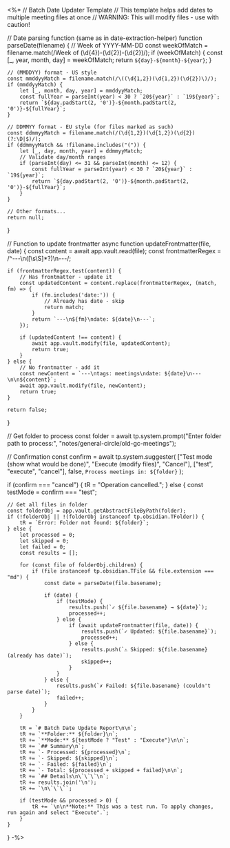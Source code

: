 <%*
// Batch Date Updater Template
// This template helps add dates to multiple meeting files at once
// WARNING: This will modify files - use with caution!

// Date parsing function (same as in date-extraction-helper)
function parseDate(filename) {
    // Week of YYYY-MM-DD
    const weekOfMatch = filename.match(/Week of (\d{4})-(\d{2})-(\d{2})/);
    if (weekOfMatch) {
        const [_, year, month, day] = weekOfMatch;
        return `${day}-${month}-${year}`;
    }
    
    // (MMDDYY) format - US style
    const mmddyyMatch = filename.match(/\((\d{1,2})(\d{1,2})(\d{2})\)/);
    if (mmddyyMatch) {
        let [_, month, day, year] = mmddyyMatch;
        const fullYear = parseInt(year) < 30 ? `20${year}` : `19${year}`;
        return `${day.padStart(2, '0')}-${month.padStart(2, '0')}-${fullYear}`;
    }
    
    // DDMMYY format - EU style (for files marked as such)
    const ddmmyyMatch = filename.match(/(\d{1,2})(\d{1,2})(\d{2})(?:\D|$)/);
    if (ddmmyyMatch && !filename.includes("(")) {
        let [_, day, month, year] = ddmmyyMatch;
        // Validate day/month ranges
        if (parseInt(day) <= 31 && parseInt(month) <= 12) {
            const fullYear = parseInt(year) < 30 ? `20${year}` : `19${year}`;
            return `${day.padStart(2, '0')}-${month.padStart(2, '0')}-${fullYear}`;
        }
    }
    
    // Other formats...
    return null;
}

// Function to update frontmatter
async function updateFrontmatter(file, date) {
    const content = await app.vault.read(file);
    const frontmatterRegex = /^---\n([\s\S]*?)\n---/;
    
    if (frontmatterRegex.test(content)) {
        // Has frontmatter - update it
        const updatedContent = content.replace(frontmatterRegex, (match, fm) => {
            if (fm.includes('date:')) {
                // Already has date - skip
                return match;
            }
            return `---\n${fm}\ndate: ${date}\n---`;
        });
        
        if (updatedContent !== content) {
            await app.vault.modify(file, updatedContent);
            return true;
        }
    } else {
        // No frontmatter - add it
        const newContent = `---\ntags: meetings\ndate: ${date}\n---\n\n${content}`;
        await app.vault.modify(file, newContent);
        return true;
    }
    
    return false;
}

// Get folder to process
const folder = await tp.system.prompt("Enter folder path to process:", "notes/general-circle/old-gc-meetings");

// Confirmation
const confirm = await tp.system.suggester(
    ["Test mode (show what would be done)", "Execute (modify files)", "Cancel"],
    ["test", "execute", "cancel"],
    false,
    `Process meetings in: ${folder}`
);

if (confirm === "cancel") {
    tR = "Operation cancelled.";
} else {
    const testMode = confirm === "test";
    
    // Get all files in folder
    const folderObj = app.vault.getAbstractFileByPath(folder);
    if (!folderObj || !(folderObj instanceof tp.obsidian.TFolder)) {
        tR = `Error: Folder not found: ${folder}`;
    } else {
        let processed = 0;
        let skipped = 0;
        let failed = 0;
        const results = [];
        
        for (const file of folderObj.children) {
            if (file instanceof tp.obsidian.TFile && file.extension === "md") {
                const date = parseDate(file.basename);
                
                if (date) {
                    if (testMode) {
                        results.push(`✓ ${file.basename} → ${date}`);
                        processed++;
                    } else {
                        if (await updateFrontmatter(file, date)) {
                            results.push(`✓ Updated: ${file.basename}`);
                            processed++;
                        } else {
                            results.push(`⚠ Skipped: ${file.basename} (already has date)`);
                            skipped++;
                        }
                    }
                } else {
                    results.push(`✗ Failed: ${file.basename} (couldn't parse date)`);
                    failed++;
                }
            }
        }
        
        tR = `# Batch Date Update Report\n\n`;
        tR += `**Folder:** ${folder}\n`;
        tR += `**Mode:** ${testMode ? "Test" : "Execute"}\n\n`;
        tR += `## Summary\n`;
        tR += `- Processed: ${processed}\n`;
        tR += `- Skipped: ${skipped}\n`;
        tR += `- Failed: ${failed}\n`;
        tR += `- Total: ${processed + skipped + failed}\n\n`;
        tR += `## Details\n\`\`\`\n`;
        tR += results.join('\n');
        tR += `\n\`\`\``;
        
        if (testMode && processed > 0) {
            tR += `\n\n**Note:** This was a test run. To apply changes, run again and select "Execute".`;
        }
    }
}
-%>